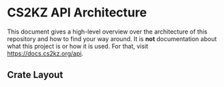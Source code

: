 # CS2KZ API Architecture

This document gives a high-level overview over the architecture of this
repository and how to find your way around. It is **not** documentation about
what this project is or how it is used. For that, visit
<https://docs.cs2kz.org/api>.

## Crate Layout
